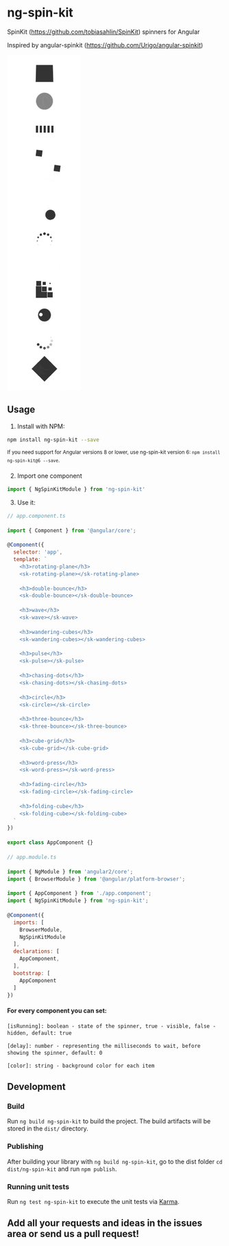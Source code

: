 ng-spin-kit
===============

SpinKit (https://github.com/tobiasahlin/SpinKit) spinners for Angular

Inspired by angular-spinkit (https://github.com/Urigo/angular-spinkit)

![ng-spin-kit](ng-spin-kit.gif?raw=true "ng-spin-kit")

## Usage

1. Install with NPM:

  ```bash
  npm install ng-spin-kit --save
  ```

<sup>If you need support for Angular versions 8 or lower, use ng-spin-kit version
6: ```npm install ng-spin-kit@6 --save```.</sup>

2. Import one component

  ```javascript
  import { NgSpinKitModule } from 'ng-spin-kit'
  ```

3. Use it:

  ```javascript
  // app.component.ts

import { Component } from '@angular/core';

  @Component({
    selector: 'app',
    template: `
      <h3>rotating-plane</h3>
      <sk-rotating-plane></sk-rotating-plane>

      <h3>double-bounce</h3>
      <sk-double-bounce></sk-double-bounce>

      <h3>wave</h3>
      <sk-wave></sk-wave>

      <h3>wandering-cubes</h3>
      <sk-wandering-cubes></sk-wandering-cubes>

      <h3>pulse</h3>
      <sk-pulse></sk-pulse>

      <h3>chasing-dots</h3>
      <sk-chasing-dots></sk-chasing-dots>

      <h3>circle</h3>
      <sk-circle></sk-circle>

      <h3>three-bounce</h3>
      <sk-three-bounce></sk-three-bounce>

      <h3>cube-grid</h3>
      <sk-cube-grid></sk-cube-grid>

      <h3>word-press</h3>
      <sk-word-press></sk-word-press>

      <h3>fading-circle</h3>
      <sk-fading-circle></sk-fading-circle>

      <h3>folding-cube</h3>
      <sk-folding-cube></sk-folding-cube>
    `
  })

  export class AppComponent {}
  
  // app.module.ts
  
  import { NgModule } from 'angular2/core';
  import { BrowserModule } from '@angular/platform-browser';
  
  import { AppComponent } from './app.component';
  import { NgSpinKitModule } from 'ng-spin-kit';
  
  @Component({
    imports: [
      BrowserModule,
      NgSpinKitModule
    ],
    declarations: [
      AppComponent,
    ],
    bootstrap: [
      AppComponent
    ]
  })
  ```

#### For every component you can set:
  ```
  [isRunning]: boolean - state of the spinner, true - visible, false - hidden, default: true
  ```

  ```
  [delay]: number - representing the milliseconds to wait, before showing the spinner, default: 0
  ```

  ```
  [color]: string - background color for each item
  ```

## Development

### Build

Run `ng build ng-spin-kit` to build the project. The build artifacts will be stored in the `dist/` directory.

### Publishing

After building your library with `ng build ng-spin-kit`, go to the dist folder `cd dist/ng-spin-kit` and
run `npm publish`.

### Running unit tests

Run `ng test ng-spin-kit` to execute the unit tests via [Karma](https://karma-runner.github.io).

## Add all your requests and ideas in the issues area or send us a pull request!
